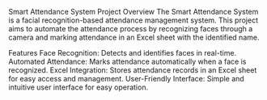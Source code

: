 Smart Attendance System
Project Overview
The Smart Attendance System is a facial recognition-based attendance management system. This project aims to automate the attendance process by recognizing faces through a camera and marking attendance in an Excel sheet with the identified name.

Features
Face Recognition: Detects and identifies faces in real-time.
Automated Attendance: Marks attendance automatically when a face is recognized.
Excel Integration: Stores attendance records in an Excel sheet for easy access and management.
User-Friendly Interface: Simple and intuitive user interface for easy operation.
